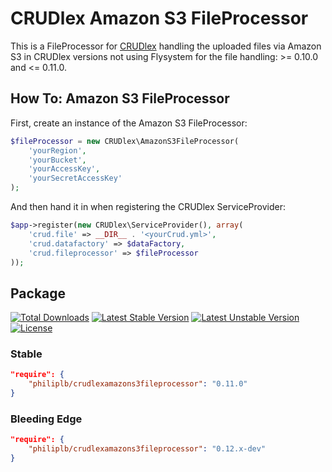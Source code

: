 CRUDlex Amazon S3 FileProcessor
===============================

This is a FileProcessor for [CRUDlex](https://github.com/philiplb/CRUDlex)
handling the uploaded files via Amazon S3 in CRUDlex versions not using
Flysystem for the file handling: >= 0.10.0 and <= 0.11.0.

## How To: Amazon S3 FileProcessor

First, create an instance of the Amazon S3 FileProcessor:

```php
$fileProcessor = new CRUDlex\AmazonS3FileProcessor(
    'yourRegion',
    'yourBucket',
    'yourAccessKey',
    'yourSecretAccessKey'
);
```

And then hand it in when registering the CRUDlex ServiceProvider:

```php
$app->register(new CRUDlex\ServiceProvider(), array(
    'crud.file' => __DIR__ . '<yourCrud.yml>',
    'crud.datafactory' => $dataFactory,
    'crud.fileprocessor' => $fileProcessor
));
```

## Package

[![Total Downloads](https://poser.pugx.org/philiplb/crudlexamazons3fileprocessor/downloads.svg)](https://packagist.org/packages/philiplb/crudlexamazons3fileprocessor)
[![Latest Stable Version](https://poser.pugx.org/philiplb/crudlexamazons3fileprocessor/v/stable.svg)](https://packagist.org/packages/philiplb/crudlexamazons3fileprocessor)
[![Latest Unstable Version](https://poser.pugx.org/philiplb/crudlexamazons3fileprocessor/v/unstable.svg)](https://packagist.org/packages/philiplb/crudlexamazons3fileprocessor) [![License](https://poser.pugx.org/philiplb/crudlexamazons3fileprocessor/license.svg)](https://packagist.org/packages/philiplb/crudlexamazons3fileprocessor)

### Stable

```json
"require": {
    "philiplb/crudlexamazons3fileprocessor": "0.11.0"
}
```

### Bleeding Edge

```json
"require": {
    "philiplb/crudlexamazons3fileprocessor": "0.12.x-dev"
}
```
